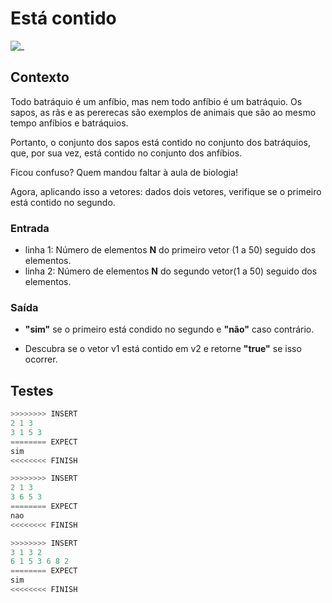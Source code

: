 # Está contido

![_](cover.jpg)

## Contexto

Todo batráquio é um anfíbio, mas nem todo anfíbio é um batráquio. Os sapos, as rãs e as pererecas são exemplos de animais que são ao mesmo tempo anfíbios e batráquios.

Portanto, o conjunto dos sapos está contido no conjunto dos batráquios, que, por sua vez, está contido no conjunto dos anfíbios.

Ficou confuso? Quem mandou faltar à aula de biologia!

Agora, aplicando isso a vetores: dados dois vetores, verifique se o primeiro está contido no segundo.

### Entrada

- linha 1: Número de elementos **N** do primeiro vetor (1 a 50) seguido dos elementos.  
- linha 2: Número de elementos **N** do segundo vetor(1 a 50) seguido dos elementos.

### Saída

- **"sim"** se o primeiro está condido no segundo e **"não"** caso contrário.

- Descubra se o vetor v1 está contido em v2 e retorne **"true"** se isso ocorrer.
  
## Testes

```py
>>>>>>>> INSERT
2 1 3
3 1 5 3
======== EXPECT
sim
<<<<<<<< FINISH
```

```py
>>>>>>>> INSERT
2 1 3
3 6 5 3
======== EXPECT
nao
<<<<<<<< FINISH
```

```py
>>>>>>>> INSERT
3 1 3 2
6 1 5 3 6 8 2
======== EXPECT
sim
<<<<<<<< FINISH
```
